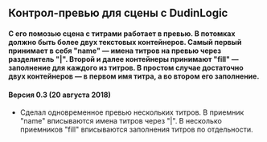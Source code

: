 ## Контрол-превью для сцены с DudinLogic
#### С его помозью сцена с титрами работает в превью. В потомках должно быть более двух текстовых контейнеров. Самый первый принимает в себя "name" — имена титров на превью через разделитель "|". Второй и далее контейнеры принимают "fill" — заполнение для каждого из титров. В простом случае достаточно двух контейнеров — в первом имя титра, а во втором его заполнение.

#### Версия 0.3 (20 августа 2018)
* Сделал одновременное превью нескольких титров. В приемник "name" вписываются имена титров через "|". В несколько приемников "fill" вписываются заполнения титров по отдельности.
